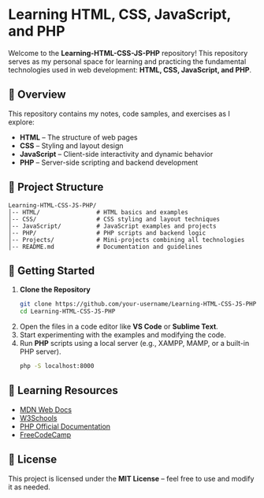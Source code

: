 # Learning HTML, CSS, JavaScript, and PHP

Welcome to the **Learning-HTML-CSS-JS-PHP** repository! This repository serves as my personal space for learning and practicing the fundamental technologies used in web development: **HTML, CSS, JavaScript, and PHP**.

## 📌 Overview
This repository contains my notes, code samples, and exercises as I explore:
- **HTML** – The structure of web pages
- **CSS** – Styling and layout design
- **JavaScript** – Client-side interactivity and dynamic behavior
- **PHP** – Server-side scripting and backend development

## 📂 Project Structure
```
Learning-HTML-CSS-JS-PHP/
│-- HTML/                # HTML basics and examples
│-- CSS/                 # CSS styling and layout techniques
│-- JavaScript/          # JavaScript examples and projects
│-- PHP/                 # PHP scripts and backend logic
│-- Projects/            # Mini-projects combining all technologies
│-- README.md            # Documentation and guidelines
```

## 🚀 Getting Started
1. **Clone the Repository**
   ```sh
   git clone https://github.com/your-username/Learning-HTML-CSS-JS-PHP.git
   cd Learning-HTML-CSS-JS-PHP
   ```
2. Open the files in a code editor like **VS Code** or **Sublime Text**.
3. Start experimenting with the examples and modifying the code.
4. Run **PHP** scripts using a local server (e.g., XAMPP, MAMP, or a built-in PHP server).
   ```sh
   php -S localhost:8000
   ```

## 📖 Learning Resources
- [MDN Web Docs](https://developer.mozilla.org/)
- [W3Schools](https://www.w3schools.com/)
- [PHP Official Documentation](https://www.php.net/docs.php)
- [FreeCodeCamp](https://www.freecodecamp.org/)

## 📜 License
This project is licensed under the **MIT License** – feel free to use and modify it as needed.


